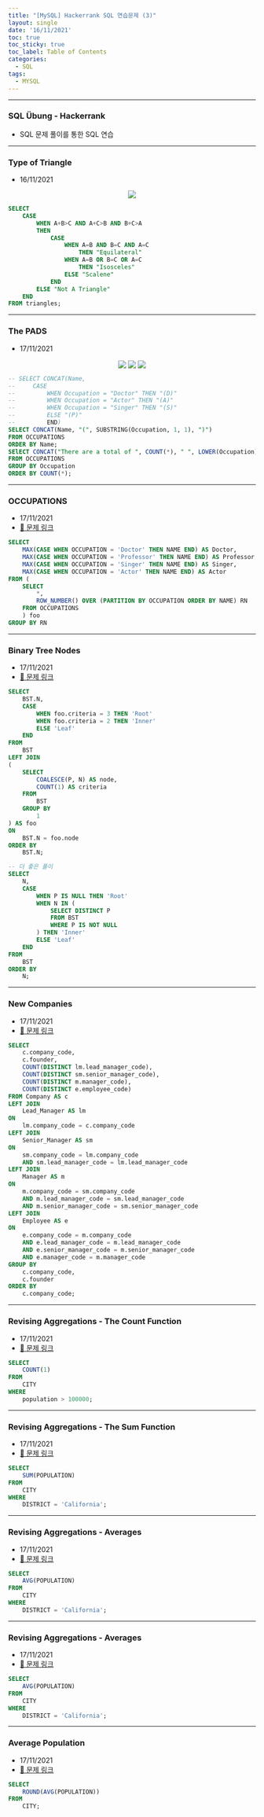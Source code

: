 ```yaml
---
title: "[MySQL] Hackerrank SQL 연습문제 (3)"
layout: single
date: '16/11/2021'
toc: true
toc_sticky: true
toc_label: Table of Contents
categories:
  - SQL
tags:
  - MYSQL
---
```


---
### SQL Übung - Hackerrank
* SQL 문제 풀이를 통한 SQL 연습

---

### Type of Triangle
* 16/11/2021

<p align="center">
    <img src="/img/data_engineering/sql/hackerrank_sql21.png" align="center">
</p>

```sql
SELECT 
    CASE 
        WHEN A+B>C AND A+C>B AND B+C>A
        THEN
            CASE 
                WHEN A=B AND B=C AND A=C 
                    THEN "Equilateral"
                WHEN A=B OR B=C OR A=C 
                    THEN "Isosceles"
                ELSE "Scalene"
            END
        ELSE "Not A Triangle"
    END
FROM triangles;
```

---

### The PADS
* 17/11/2021

<p align="center">
    <img src="/img/data_engineering/sql/hackerrank_sql22_1.png" align="center">
    <img src="/img/data_engineering/sql/hackerrank_sql22_2.png" align="center">
    <img src="/img/data_engineering/sql/hackerrank_sql22_3.png" align="center">
</p>

```sql
-- SELECT CONCAT(Name,
--     CASE 
--         WHEN Occupation = "Doctor" THEN "(D)"
--         WHEN Occupation = "Actor" THEN "(A)"
--         WHEN Occupation = "Singer" THEN "(S)"
--         ELSE "(P)" 
--         END)
SELECT CONCAT(Name, "(", SUBSTRING(Occupation, 1, 1), ")")
FROM OCCUPATIONS
ORDER BY Name;
SElECT CONCAT("There are a total of ", COUNT(*), " ", LOWER(Occupation), "s.")
FROM OCCUPATIONS
GROUP BY Occupation
ORDER BY COUNT(*);
```

---

### OCCUPATIONS
* 17/11/2021
* [🔗 문제 링크](https://www.hackerrank.com/challenges/occupations/problem?isFullScreen=true)

```sql
SELECT
    MAX(CASE WHEN OCCUPATION = 'Doctor' THEN NAME END) AS Doctor,
    MAX(CASE WHEN OCCUPATION = 'Professor' THEN NAME END) AS Professor,
    MAX(CASE WHEN OCCUPATION = 'Singer' THEN NAME END) AS Singer,
    MAX(CASE WHEN OCCUPATION = 'Actor' THEN NAME END) AS Actor
FROM (
    SELECT 
        *, 
        ROW_NUMBER() OVER (PARTITION BY OCCUPATION ORDER BY NAME) RN
    FROM OCCUPATIONS
    ) foo
GROUP BY RN
```

---

### Binary Tree Nodes
* 17/11/2021
* [🔗 문제 링크](https://www.hackerrank.com/challenges/binary-search-tree-1/problem?isFullScreen=true)

```sql
SELECT
    BST.N,
    CASE
        WHEN foo.criteria = 3 THEN 'Root'
        WHEN foo.criteria = 2 THEN 'Inner'
        ELSE 'Leaf'
    END
FROM
    BST
LEFT JOIN
(
    SELECT
        COALESCE(P, N) AS node,
        COUNT(1) AS criteria
    FROM
        BST
    GROUP BY
        1
) AS foo
ON
    BST.N = foo.node
ORDER BY 
    BST.N;

-- 더 좋은 풀이
SELECT 
    N,
    CASE 
        WHEN P IS NULL THEN 'Root'
        WHEN N IN (
            SELECT DISTINCT P 
            FROM BST
            WHERE P IS NOT NULL
        ) THEN 'Inner'
        ELSE 'Leaf'
    END
FROM
    BST
ORDER BY
    N;

```

---

### New Companies
* 17/11/2021
* [🔗 문제 링크](https://www.hackerrank.com/challenges/the-company/problem?isFullScreen=true)

```sql
SELECT 
    c.company_code,
    c.founder,
    COUNT(DISTINCT lm.lead_manager_code),
    COUNT(DISTINCT sm.senior_manager_code),
    COUNT(DISTINCT m.manager_code),
    COUNT(DISTINCT e.employee_code)
FROM Company AS c
LEFT JOIN
    Lead_Manager AS lm
ON
    lm.company_code = c.company_code
LEFT JOIN
    Senior_Manager AS sm
ON
    sm.company_code = lm.company_code
    AND sm.lead_manager_code = lm.lead_manager_code
LEFT JOIN
    Manager AS m
ON 
    m.company_code = sm.company_code
    AND m.lead_manager_code = sm.lead_manager_code
    AND m.senior_manager_code = sm.senior_manager_code
LEFT JOIN
    Employee AS e
ON
    e.company_code = m.company_code
    AND e.lead_manager_code = m.lead_manager_code
    AND e.senior_manager_code = m.senior_manager_code
    AND e.manager_code = m.manager_code
GROUP BY
    c.company_code,
    c.founder
ORDER BY
    c.company_code;

```

---

### Revising Aggregations - The Count Function
* 17/11/2021
* [🔗 문제 링크](https://www.hackerrank.com/challenges/revising-aggregations-the-count-function/problem?isFullScreen=true)

```sql
SELECT
    COUNT(1)    
FROM 
    CITY
WHERE
    population > 100000;

```

---

### Revising Aggregations - The Sum Function
* 17/11/2021
* [🔗 문제 링크](https://www.hackerrank.com/challenges/revising-aggregations-sum/problem?isFullScreen=true)

```sql
SELECT
    SUM(POPULATION)
FROM
    CITY
WHERE
    DISTRICT = 'California';

```

---

### Revising Aggregations - Averages
* 17/11/2021
* [🔗 문제 링크](https://www.hackerrank.com/challenges/revising-aggregations-the-average-function/problem?isFullScreen=true)

```sql
SELECT
    AVG(POPULATION)
FROM
    CITY
WHERE
    DISTRICT = 'California';

```

---

### Revising Aggregations - Averages
* 17/11/2021
* [🔗 문제 링크](https://www.hackerrank.com/challenges/revising-aggregations-the-average-function/problem?isFullScreen=true)

```sql
SELECT
    AVG(POPULATION)
FROM
    CITY
WHERE
    DISTRICT = 'California';

```

---

### Average Population
* 17/11/2021
* [🔗 문제 링크](https://www.hackerrank.com/challenges/average-population/problem?isFullScreen=true)

```sql
SELECT
    ROUND(AVG(POPULATION))
FROM
    CITY;

```